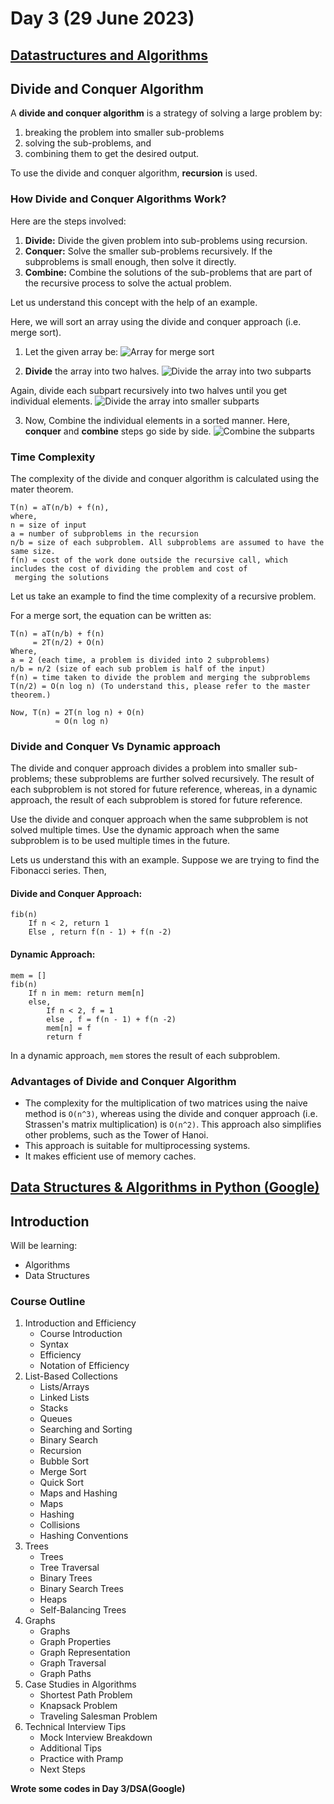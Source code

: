 # Day 3 (29 June 2023)

## [Datastructures and Algorithms](https://www.programiz.com/dsa)

## Divide and Conquer Algorithm

A **divide and conquer algorithm** is a strategy of solving a large problem by:

1. breaking the problem into smaller sub-problems
2. solving the sub-problems, and
3. combining them to get the desired output.

To use the divide and conquer algorithm, **recursion** is used.

### How Divide and Conquer Algorithms Work?

Here are the steps involved:

1. **Divide:** Divide the given problem into sub-problems using recursion.
2. **Conquer:** Solve the smaller sub-problems recursively. If the subproblems is small enough, then solve it directly.
3. **Combine:** Combine the solutions of the sub-problems that are part of the recursive process to solve the actual problem.

Let us understand this concept with the help of an example.

Here, we will sort an array using the divide and conquer approach (i.e. merge sort).

1. Let the given array be:
   ![Array for merge sort](image.png)

2. **Divide** the array into two halves.
   ![Divide the array into two subparts](image-1.png)

Again, divide each subpart recursively into two halves until you get individual elements.
![Divide the array into smaller subparts](image-2.png)

3. Now, Combine the individual elements in a sorted manner. Here, **conquer** and **combine** steps go side by side.
   ![Combine the subparts](image-3.png)

### Time Complexity

The complexity of the divide and conquer algorithm is calculated using the mater theorem.

```
T(n) = aT(n/b) + f(n),
where,
n = size of input
a = number of subproblems in the recursion
n/b = size of each subproblem. All subproblems are assumed to have the same size.
f(n) = cost of the work done outside the recursive call, which includes the cost of dividing the problem and cost of
 merging the solutions
```

Let us take an example to find the time complexity of a recursive problem.

For a merge sort, the equation can be written as:

```
T(n) = aT(n/b) + f(n)
     = 2T(n/2) + O(n)
Where,
a = 2 (each time, a problem is divided into 2 subproblems)
n/b = n/2 (size of each sub problem is half of the input)
f(n) = time taken to divide the problem and merging the subproblems
T(n/2) = O(n log n) (To understand this, please refer to the master theorem.)

Now, T(n) = 2T(n log n) + O(n)
          ≈ O(n log n)
```

### Divide and Conquer Vs Dynamic approach

The divide and conquer approach divides a problem into smaller sub-problems; these subproblems are further solved recursively. The result of each subproblem is not stored for future reference, whereas, in a dynamic approach, the result of each subproblem is stored for future reference.

Use the divide and conquer approach when the same subproblem is not solved multiple times. Use the dynamic approach when the same subproblem is to be used multiple times in the future.

Lets us understand this with an example. Suppose we are trying to find the Fibonacci series. Then,

#### Divide and Conquer Approach:

```
fib(n)
    If n < 2, return 1
    Else , return f(n - 1) + f(n -2)
```

#### Dynamic Approach:

```
mem = []
fib(n)
    If n in mem: return mem[n]
    else,
        If n < 2, f = 1
        else , f = f(n - 1) + f(n -2)
        mem[n] = f
        return f
```

In a dynamic approach, `mem` stores the result of each subproblem.

### Advantages of Divide and Conquer Algorithm

- The complexity for the multiplication of two matrices using the naive method is `O(n^3)`, whereas using the divide and conquer approach (i.e. Strassen's matrix multiplication) is `O(n^2)`. This approach also simplifies other problems, such as the Tower of Hanoi.
- This approach is suitable for multiprocessing systems.
- It makes efficient use of memory caches.

## [Data Structures & Algorithms in Python (Google)](https://learn.udacity.com/courses/ud513)

## Introduction

Will be learning:

- Algorithms
- Data Structures

### Course Outline

1. Introduction and Efficiency
   - Course Introduction
   - Syntax
   - Efficiency
   - Notation of Efficiency
2. List-Based Collections
   - Lists/Arrays
   - Linked Lists
   - Stacks
   - Queues
   - Searching and Sorting
   - Binary Search
   - Recursion
   - Bubble Sort
   - Merge Sort
   - Quick Sort
   - Maps and Hashing
   - Maps
   - Hashing
   - Collisions
   - Hashing Conventions
3. Trees
   - Trees
   - Tree Traversal
   - Binary Trees
   - Binary Search Trees
   - Heaps
   - Self-Balancing Trees
4. Graphs
   - Graphs
   - Graph Properties
   - Graph Representation
   - Graph Traversal
   - Graph Paths
5. Case Studies in Algorithms
   - Shortest Path Problem
   - Knapsack Problem
   - Traveling Salesman Problem
6. Technical Interview Tips
   - Mock Interview Breakdown
   - Additional Tips
   - Practice with Pramp
   - Next Steps

**Wrote some codes in Day 3/DSA(Google)**
